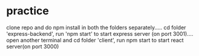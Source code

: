 # practice
clone repo and do npm install in both the folders separately.....
cd folder 'express-backend', run 'npm start' to start express server (on port 3001)....
open another terminal and cd folder 'client', run npm start to start react server(on port 3000)

